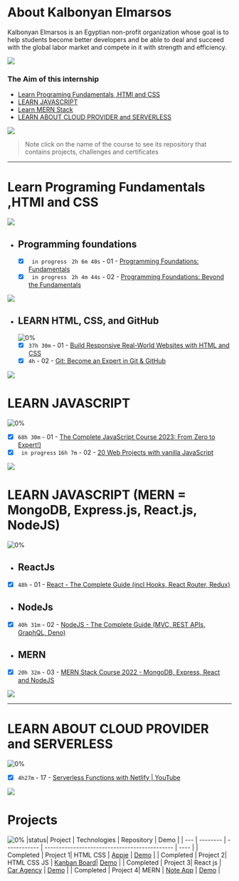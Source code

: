 # About Kalbonyan Elmarsos

Kalbonyan Elmarsos is an Egyptian non-profit organization whose goal is to help students become better developers and be able to deal and succeed with the global labor market and compete in it with strength and efficiency.
<br/>

<a href="https://www.linkedin.com/company/%D9%83%D8%A7%D9%84%D8%A8%D9%86%D9%8A%D8%A7%D9%86-%D8%A7%D9%84%D9%85%D8%B1%D8%B5%D9%88%D8%B5/" target="_blank"><img src="https://img.shields.io/badge/-Kalbonyan%20Elmarsos-0077B5?style=for-the-badge&logo=Linkedin&logoColor=white"/></a>

### The Aim of this internship

- <a href="#Fundamentals">Learn Programing Fundamentals ,HTMl and CSS </a>
- <a href="#js">LEARN JAVASCRIPT</a>
- <a href="#MERN">Learn MERN Stack</a>
- <a href="#AWS">LEARN ABOUT CLOUD PROVIDER and SERVERLESS</a>

<img src="https://img.shields.io/badge/Total%20Number%20Of%20Hours%20For%20All%20Courses-%2B200h-green">
<br>

> Note click on the name of the course to see its repository that contains projects, challenges and certificates

---

<!-- Fundamentals -->

<span id="Fundamentals"> </span>

# Learn Programing Fundamentals ,HTMl and CSS

![](https://progress-bar.dev/100/?title=Done)
<br />

- ## Programming foundations

  - [x] ` in progress` ` 2h 6m 40s` - 01 - [Programming Foundations: Fundamentals](01-Linkedin-Learning/01-Programming-Foundation-Fundamentals)
  - [x] ` in progress` ` 2h 4m 44s` - 02 - [Programming Foundations: Beyond the Fundamentals](01-Linkedin-Learning/02-Programming-Foundations-Beyond-Fundamentals)
        <br />

<img src="https://img.shields.io/badge/Total%20Number%20Of%20Hours%20For%20This%20Courses-4h11m-green">

<!-- LEARN HTML, CSS, and GitHub -->

- ## LEARN HTML, CSS, and GitHub
  ![0%](https://progress-bar.dev/100/?title=Done)
  - [x] `37h 30m` - 01 - [Build Responsive Real-World Websites with HTML and CSS](02-Udemy/01-HTML-CSS-Jonas/)
  - [x] `4h` - 02 - [Git: Become an Expert in Git & GitHub]()
        <br />

<img src="https://img.shields.io/badge/Total%20Number%20Of%20Hours%20For%20This%20Courses-31h301m-green">
<!-- MERN -->
  <span id="js"></span>

# LEARN JAVASCRIPT

![0%](https://progress-bar.dev/100/?title=Done)

- [x] `68h 30m` - 01 - [ The Complete JavaScript Course 2023: From Zero to Expert!) ](02-Udemy/02-Js-Jonas/)
- [x] ` in progress` `16h 7m` - 02 - [20 Web Projects with vanilla JavaScript](02-Udemy/03-Vanilla-Web-Projects/)
      <br />

<img src="https://img.shields.io/badge/Total%20Number%20Of%20Hours%20For%20This%20Courses-84h37m-green">

# LEARN JAVASCRIPT (MERN = MongoDB, Express.js, React.js, NodeJS)

![0%](https://progress-bar.dev/100/?title=Done)
<span id="MERN"></span>
<br />

- ## ReactJs

- [x] `48h` - 01 - [React - The Complete Guide (incl Hooks, React Router, Redux)](02-Udemy/04-Reactjs-Maximilian/)

- ## NodeJs

- [x] `40h 31m` - 02 - [NodeJS - The Complete Guide (MVC, REST APIs, GraphQL, Deno)](02-Udemy/-05-Nodejs-Maximilian/)

- ## MERN

- [x] `20h 32m` - 03 - [MERN Stack Course 2022 - MongoDB, Express, React and NodeJS](02-Udemy/-06-MERN-Jobify/)
      <br />

<img src="https://img.shields.io/badge/Total%20Number%20Of%20Hours%20For%20This%20Courses-109h1m-green">

---

<!-- AWS -->

<span id="AWS"></span>

# LEARN ABOUT CLOUD PROVIDER and SERVERLESS

![0%](https://progress-bar.dev/100/?title=Done)

- [x] `4h27m` - 17 - [Serverless Functions with Netlify | YouTube ](03-Serverless-Functions-Netlify)

<img src="https://img.shields.io/badge/Total%20Number%20Of%20Hours%20For%20This%20Courses-4h27m-green">
<br />

# Projects

![0%](https://progress-bar.dev/100/?title=Done)
|status| Project | Technologies | Repository | Demo |
| --- | -------- | ------------ | --------------------------------------------- | ---- |
| Completed | Project 1| HTML CSS | [Appie](Albonyan-projects/Appie/) | [Demo](https://appie-project.netlify.app/) |
| Completed | Project 2| HTML CSS JS | [Kanban Board](Albonyan-projects/Kanban-Board/)| [Demo](https://albonyan-board.netlify.app/) |
| Completed | Project 3| React js | [Car Agency](Albonyan-projects/Car-Agency/) | [Demo](https://yourcar-project.netlify.app/) |
| Completed | Project 4| MERN | [Note App](Albonyan-projects/Note-App/) | [Demo](https://your-notes-lo50.onrender.com/) |
